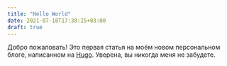```yaml
---
title: "Hello World"
date: 2021-07-18T17:38:25+03:00
draft: true
---
```


Добро пожаловать! Это первая статья на моём новом персональном блоге, написанном на [Hugo](https://gohugo.io). Уверена, вы никогда меня не забудете.
